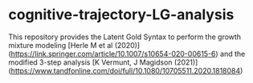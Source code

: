 # cognitive-trajectory-LG-analysis
This repository provides the Latent Gold Syntax to perform the growth mixture modeling [Herle M et al (2020)] (https://link.springer.com/article/10.1007/s10654-020-00615-6) and the modified 3-step analysis [K Vermunt, J Magidson (2021)] (https://www.tandfonline.com/doi/full/10.1080/10705511.2020.1818084)
